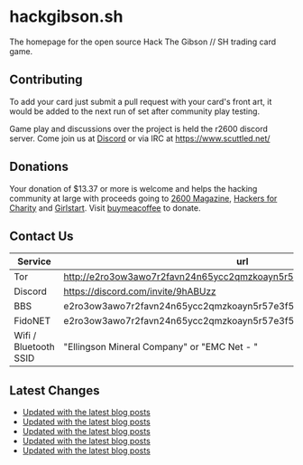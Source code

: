 # hackgibson.sh
The homepage for the open source Hack The Gibson // SH trading card game.


## Contributing

To add your card just submit a pull request with your card's front art, it would be added to the next run of set after community play testing.

Game play and discussions over the project is held the r2600 discord server. Come join us at [Discord](https://discord.com/invite/9hABUzz) or via IRC at https://www.scuttled.net/


## Donations

Your donation of $13.37 or more is welcome and helps the hacking community at large with proceeds going to [2600 Magazine](https://2600.com/), [Hackers for Charity](https://hackersforcharity.org) and [Girlstart](https://girlstart.org).  Visit [buymeacoffee](https://www.buymeacoffee.com/hackgibson.sh) to donate.


## Contact Us

Service | url
-|-
Tor | http://e2ro3ow3awo7r2favn24n65ycc2qmzkoayn5r57e3f56nvjwdcgg32ad.onion
Discord | https://discord.com/invite/9hABUzz
BBS | e2ro3ow3awo7r2favn24n65ycc2qmzkoayn5r57e3f56nvjwdcgg32ad.onion:23
FidoNET | e2ro3ow3awo7r2favn24n65ycc2qmzkoayn5r57e3f56nvjwdcgg32ad.onion:24554
Wifi / Bluetooth SSID | "Ellingson Mineral Company" or "EMC Net - <fidonet address>"

## Latest Changes
<!-- BLOG-POST-LIST:START -->
- [Updated with the latest blog posts](https://github.com/DFW2600/hackgibson.sh/commit/c4f99c5497a16919d2d8815e0a2e5bf0c8ced179)
- [Updated with the latest blog posts](https://github.com/DFW2600/hackgibson.sh/commit/a45f2ea97090e01d82cf267adee407948c258599)
- [Updated with the latest blog posts](https://github.com/DFW2600/hackgibson.sh/commit/55b24b52ca3fad85f6bcae4e87d80ac89d288fbc)
- [Updated with the latest blog posts](https://github.com/DFW2600/hackgibson.sh/commit/057d95cf10a9d701dff689cbe44fd46b4951a0d9)
- [Updated with the latest blog posts](https://github.com/DFW2600/hackgibson.sh/commit/c1eeda211ab3f75420e0bd2dd524efbcf7d9ac1d)
<!-- BLOG-POST-LIST:END -->
